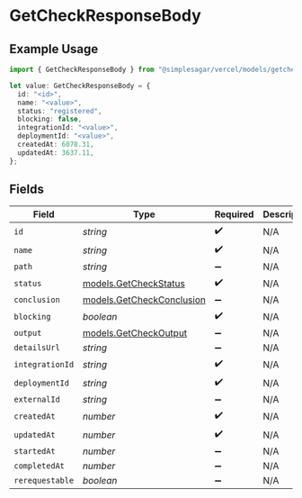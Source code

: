 # GetCheckResponseBody

## Example Usage

```typescript
import { GetCheckResponseBody } from "@simplesagar/vercel/models/getcheckop.js";

let value: GetCheckResponseBody = {
  id: "<id>",
  name: "<value>",
  status: "registered",
  blocking: false,
  integrationId: "<value>",
  deploymentId: "<value>",
  createdAt: 6078.31,
  updatedAt: 3637.11,
};
```

## Fields

| Field                                                        | Type                                                         | Required                                                     | Description                                                  |
| ------------------------------------------------------------ | ------------------------------------------------------------ | ------------------------------------------------------------ | ------------------------------------------------------------ |
| `id`                                                         | *string*                                                     | :heavy_check_mark:                                           | N/A                                                          |
| `name`                                                       | *string*                                                     | :heavy_check_mark:                                           | N/A                                                          |
| `path`                                                       | *string*                                                     | :heavy_minus_sign:                                           | N/A                                                          |
| `status`                                                     | [models.GetCheckStatus](../models/getcheckstatus.md)         | :heavy_check_mark:                                           | N/A                                                          |
| `conclusion`                                                 | [models.GetCheckConclusion](../models/getcheckconclusion.md) | :heavy_minus_sign:                                           | N/A                                                          |
| `blocking`                                                   | *boolean*                                                    | :heavy_check_mark:                                           | N/A                                                          |
| `output`                                                     | [models.GetCheckOutput](../models/getcheckoutput.md)         | :heavy_minus_sign:                                           | N/A                                                          |
| `detailsUrl`                                                 | *string*                                                     | :heavy_minus_sign:                                           | N/A                                                          |
| `integrationId`                                              | *string*                                                     | :heavy_check_mark:                                           | N/A                                                          |
| `deploymentId`                                               | *string*                                                     | :heavy_check_mark:                                           | N/A                                                          |
| `externalId`                                                 | *string*                                                     | :heavy_minus_sign:                                           | N/A                                                          |
| `createdAt`                                                  | *number*                                                     | :heavy_check_mark:                                           | N/A                                                          |
| `updatedAt`                                                  | *number*                                                     | :heavy_check_mark:                                           | N/A                                                          |
| `startedAt`                                                  | *number*                                                     | :heavy_minus_sign:                                           | N/A                                                          |
| `completedAt`                                                | *number*                                                     | :heavy_minus_sign:                                           | N/A                                                          |
| `rerequestable`                                              | *boolean*                                                    | :heavy_minus_sign:                                           | N/A                                                          |